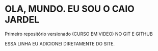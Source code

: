 # OLA, MUNDO. EU SOU O CAIO JARDEL 
Primeiro repositório versionado (CURSO EM VIDEO) NO GIT E GITHUB

ESSA LINHA EU ADICIONEI DIRETAMENTE DO SITE.
